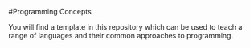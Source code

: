 #Programming Concepts

You will find a template in this repository which can be used to teach a range of languages and their common approaches to programming.
